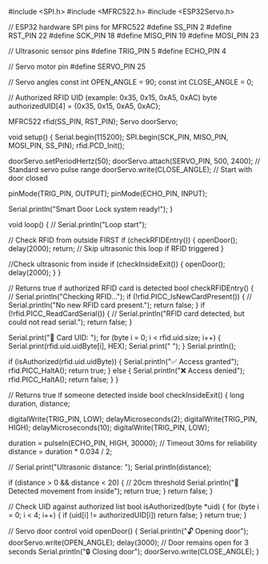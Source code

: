 #include <SPI.h>
#include <MFRC522.h>
#include <ESP32Servo.h>

// ESP32 hardware SPI pins for MFRC522
#define SS_PIN    2
#define RST_PIN   22
#define SCK_PIN   18
#define MISO_PIN  19
#define MOSI_PIN  23

// Ultrasonic sensor pins
#define TRIG_PIN  5
#define ECHO_PIN  4

// Servo motor pin
#define SERVO_PIN 25

// Servo angles
const int OPEN_ANGLE  = 90;
const int CLOSE_ANGLE = 0;

// Authorized RFID UID (example: 0x35, 0x15, 0xA5, 0xAC)
byte authorizedUID[4] = {0x35, 0x15, 0xA5, 0xAC};

MFRC522 rfid(SS_PIN, RST_PIN);
Servo doorServo;

void setup() {
  Serial.begin(115200);
  SPI.begin(SCK_PIN, MISO_PIN, MOSI_PIN, SS_PIN);
  rfid.PCD_Init();

  doorServo.setPeriodHertz(50);
  doorServo.attach(SERVO_PIN, 500, 2400);  // Standard servo pulse range
  doorServo.write(CLOSE_ANGLE);            // Start with door closed

  pinMode(TRIG_PIN, OUTPUT);
  pinMode(ECHO_PIN, INPUT);

  Serial.println("Smart Door Lock system ready!");
}

void loop() {
  // Serial.println("Loop start");

  // Check RFID from outside FIRST
  if (checkRFIDEntry()) {
    openDoor();
    delay(2000);
    return; // Skip ultrasonic this loop if RFID triggered
  }

   //Check ultrasonic from inside
   if (checkInsideExit()) {
     openDoor();
    delay(2000);
  }
}

// Returns true if authorized RFID card is detected
bool checkRFIDEntry() {
 //  Serial.println("Checking RFID...");
  if (!rfid.PICC_IsNewCardPresent()) {
   // Serial.println("No new RFID card present.");
    return false;
  }
  if (!rfid.PICC_ReadCardSerial()) {
    // Serial.println("RFID card detected, but could not read serial.");
    return false;
  }

  Serial.print("🎫 Card UID: ");
  for (byte i = 0; i < rfid.uid.size; i++) {
    Serial.print(rfid.uid.uidByte[i], HEX);
    Serial.print(" ");
  }
  Serial.println();

  if (isAuthorized(rfid.uid.uidByte)) {
    Serial.println("✅ Access granted");
    rfid.PICC_HaltA();
    return true;
  } else {
    Serial.println("❌ Access denied");
    rfid.PICC_HaltA();
    return false;
  }
}

// Returns true if someone detected inside
bool checkInsideExit() {
  long duration, distance;

  digitalWrite(TRIG_PIN, LOW);
  delayMicroseconds(2);
  digitalWrite(TRIG_PIN, HIGH);
  delayMicroseconds(10);
  digitalWrite(TRIG_PIN, LOW);

  duration = pulseIn(ECHO_PIN, HIGH, 30000); // Timeout 30ms for reliability
  distance = duration * 0.034 / 2;

  // Serial.print("Ultrasonic distance: ");
  Serial.println(distance);

  if (distance > 0 && distance < 20) { // 20cm threshold
    Serial.println("🚶 Detected movement from inside");
    return true;
  }
  return false;
}

// Check UID against authorized list
bool isAuthorized(byte *uid) {
  for (byte i = 0; i < 4; i++) {
    if (uid[i] != authorizedUID[i])
      return false;
  }
  return true;
}

// Servo door control
void openDoor() {
  Serial.println("🔓 Opening door");
  doorServo.write(OPEN_ANGLE);
  delay(3000); // Door remains open for 3 seconds
  Serial.println("🔒 Closing door");
  doorServo.write(CLOSE_ANGLE);
}
